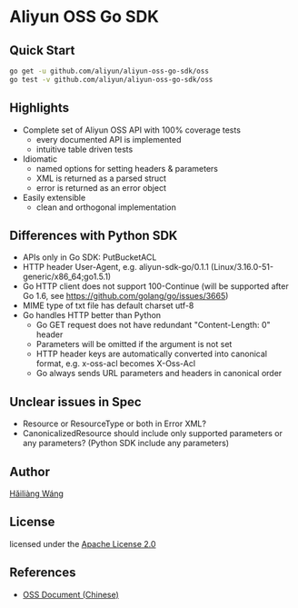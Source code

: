 Aliyun OSS Go SDK
=================

Quick Start
-----------

```bash
go get -u github.com/aliyun/aliyun-oss-go-sdk/oss
go test -v github.com/aliyun/aliyun-oss-go-sdk/oss
```

Highlights
----------
* Complete set of Aliyun OSS API with 100% coverage tests
  - every documented API is implemented
  - intuitive table driven tests
* Idiomatic
  - named options for setting headers & parameters
  - XML is returned as a parsed struct
  - error is returned as an error object
* Easily extensible
  - clean and orthogonal implementation

Differences with Python SDK
---------------------------

* APIs only in Go SDK: PutBucketACL
* HTTP header User-Agent, e.g. aliyun-sdk-go/0.1.1 (Linux/3.16.0-51-generic/x86_64;go1.5.1)
* Go HTTP client does not support 100-Continue (will be supported after Go 1.6, see https://github.com/golang/go/issues/3665)
* MIME type of txt file has default charset utf-8
* Go handles HTTP better than Python
  - Go GET request does not have redundant "Content-Length: 0" header
  - Parameters will be omitted if the argument is not set
  - HTTP header keys are automatically converted into canonical format, e.g.
    x-oss-acl becomes X-Oss-Acl
  - Go always sends URL parameters and headers in canonical order

Unclear issues in Spec
----------------------

* Resource or ResourceType or both in Error XML?
* CanonicalizedResource should include only supported parameters or any parameters? (Python SDK include any parameters)

Author
------

[Hǎiliàng Wáng](https://github.com/h12w)

License
-------

licensed under the [Apache License 2.0](https://www.apache.org/licenses/LICENSE-2.0.html)

References
----------
* [OSS Document (Chinese)](https://docs.aliyun.com/#/pub/oss)
